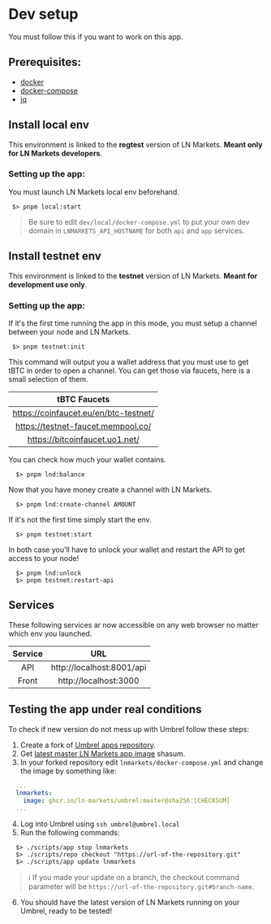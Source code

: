 # Dev setup

You must follow this if you want to work on this app.

## Prerequisites:

- [docker](https://docs.docker.com/get-docker/)
- [docker-compose](https://docs.docker.com/compose/install/)
- [jq](https://stedolan.github.io/jq/)

## Install local env

This environment is linked to the **regtest** version of LN Markets. **Meant only for LN Markets developers**.

### Setting up the app:

You must launch LN Markets local env beforehand.

```shell
 $> pnpm local:start
```

> Be sure to edit `dev/local/docker-compose.yml` to put your own dev domain in `LNMARKETS_API_HOSTNAME` for both `api` and `app` services.

## Install testnet env

This environment is linked to the **testnet** version of LN Markets. **Meant for development use only**.

### Setting up the app:

If it's the first time running the app in this mode, you must setup a channel between your node and LN Markets.

```shell
 $> pnpm testnet:init
```

This command will output you a wallet address that you must use to get tBTC in order to open a channel. You can get those via faucets, here is a small selection of them.

|             tBTC Faucets              |
| :-----------------------------------: |
| https://coinfaucet.eu/en/btc-testnet/ |
|  https://testnet-faucet.mempool.co/   |
|    https://bitcoinfaucet.uo1.net/     |

You can check how much your wallet contains.

```shell
  $> pnpm lnd:balance
```

Now that you have money create a channel with LN Markets.

```shell
  $> pnpm lnd:create-channel AMOUNT
```

If it's not the first time simply start the env.

```shell
  $> pnpm testnet:start
```

In both case you'll have to unlock your wallet and restart the API to get access to your node!

```shell
  $> pnpm lnd:unlock
  $> pnpm testnet:restart-api
```

## Services

These following services ar now accessible on any web browser no matter which env you launched.

| Service |            URL            |
| :-----: | :-----------------------: |
|   API   | http://localhost:8001/api |
|  Front  |   http://localhost:3000   |

## Testing the app under real conditions

To check if new version do not mess up with Umbrel follow these steps:

1. Create a fork of [Umbrel apps repository](https://github.com/getumbrel/umbrel-apps).
2. Get [latest master LN Markets app image](https://github.com/ln-markets/umbrel/pkgs/container/umbrel) shasum.
3. In your forked repository edit `lnmarkets/docker-compose.yml` and change the image by something like:

```yml
  ...
  lnmarkets:
    image: ghcr.io/ln-markets/umbrel:master@sha256:[CHECKSUM]
  ...
```

4. Log into Umbrel using `ssh umbrel@umbrel.local`
5. Run the following commands:

```shell
  $> ./scripts/app stop lnmarkets
  $> ./scripts/repo checkout "https://url-of-the-repository.git"
  $> ./scripts/app update lnmarkets
```

> ℹ️ If you made your update on a branch, the checkout command parameter will be `https://url-of-the-repository.git#branch-name`.

6. You should have the latest version of LN Markets running on your Umbrel, ready to be tested!

